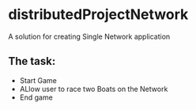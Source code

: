 # distributedProjectNetwork

<p>A solution for creating Single Network application</p>

<h2>The task: </h2>
<ul>
  <li>Start Game</li>
  <li>ALlow user to race two Boats on the Network</li>
  <li>End game</li>
</ul>
